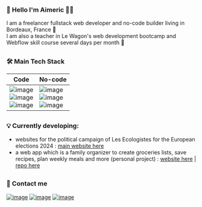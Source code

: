 ### 👋 Hello I'm Aimeric 🧑‍💻

I am a freelancer fullstack web developer and no-code builder living in Bordeaux, France 🍷<br>
I am also a teacher in Le Wagon's web development bootcamp and Webflow skill course several days per month 🚂

##
### 🛠️ Main Tech Stack
| Code | No-code |
|---|---|
|![image](https://img.shields.io/badge/Tailwind_CSS-38B2AC?style=for-the-badge&logo=tailwind-css&logoColor=white)<br>![image](https://img.shields.io/badge/Ruby_on_Rails-CC0000?style=for-the-badge&logo=ruby-on-rails&logoColor=white)<br>![image](https://img.shields.io/badge/PostgreSQL-316192?style=for-the-badge&logo=postgresql&logoColor=white)|![image](https://img.shields.io/badge/Webflow-146EF5?style=for-the-badge&logo=webflow&logoColor=white)<br>![image](https://img.shields.io/badge/Airtable-18BFFF?style=for-the-badge&logo=airtable&logoColor=white)<br>![image](https://img.shields.io/badge/Zapier-FF4F00?style=for-the-badge&logo=zapier&logoColor=white)<br>|

##
### 💡 Currently developing:
- websites for the political campaign of Les Ecologistes for the European elections 2024 : [main website here](https://www.ecologie2024.eu/)
- a web app which is a family organizer to create groceries lists, save recipes, plan weekly meals and more (personal project) : [website here](https://famizy-d00e2858d8fe.herokuapp.com/) | [repo here](https://github.com/Aimeric33/famizy)

## 
### 💬 Contact me
[![image](https://img.shields.io/badge/my_website-black?style=for-the-badge&logo=rss&logoColor=white)](https://www.aimeric-marchau.fr/)
[![image](https://img.shields.io/badge/LinkedIn-0077B5?style=for-the-badge&logo=linkedin&logoColor=white)](https://www.linkedin.com/in/aimeric-marchau/) [![image](https://img.shields.io/badge/Gmail-D14836?style=for-the-badge&logo=gmail&logoColor=white)](mailto:marchauaimeric@gmail.com)
